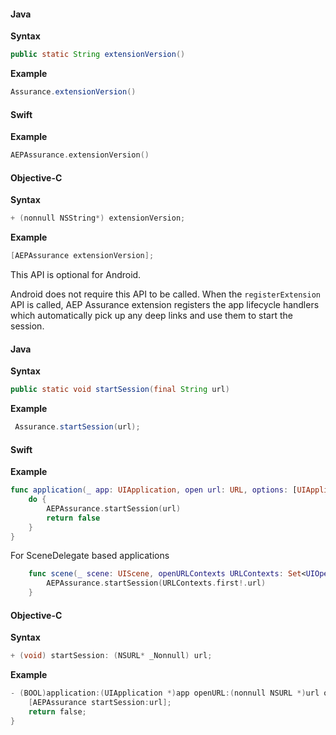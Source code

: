 <Variant platform="android" api="extension-version" repeat="5"/>

#### Java

**Syntax**

```java
public static String extensionVersion()
```

**Example**

```java
Assurance.extensionVersion()
```

<Variant platform="ios" api="extension-version" repeat="8"/>

#### Swift

**Example**

```swift
AEPAssurance.extensionVersion()
```

#### Objective-C

**Syntax**

```objectivec
+ (nonnull NSString*) extensionVersion;
```

**Example**

```objectivec
[AEPAssurance extensionVersion];
```

<!--- <Variant platform="react-native" api="extension-version" repeat="3"/>

#### JavaScript

**Example**

```objectivec
AEPAssurance.extensionVersion().then(version => console.log("AdobeExperienceSDK: AEP Assurance version: " + version));
```

<Variant platform="flutter" api="extension-version" repeat="5"/>

#### Dart

**Syntax**

```dart
static Future<String> get extensionVersion async
```

**Example**

```dart
assuranceVersion = await FlutterAssurance.extensionVersion;
``` --->

<Variant platform="android" api="start-session" repeat="7"/>

This API is optional for Android.

Android does not require this API to be called. When the `registerExtension` API is called, AEP Assurance extension registers the app lifecycle handlers which automatically pick up any deep links and use them to start the session.

#### Java

**Syntax**

```java
public static void startSession(final String url)
```

**Example**

```java
 Assurance.startSession(url);
```

<Variant platform="ios" api="start-session" repeat="10"/>

#### Swift

**Example**

```swift
func application(_ app: UIApplication, open url: URL, options: [UIApplication.OpenURLOptionsKey : Any] = [:]) -> Bool {
    do {
        AEPAssurance.startSession(url)
        return false
    }
}
```

For SceneDelegate based applications

```swift
    func scene(_ scene: UIScene, openURLContexts URLContexts: Set<UIOpenURLContext>) {
        AEPAssurance.startSession(URLContexts.first!.url)
    }
```

#### Objective-C

**Syntax**

```objectivec
+ (void) startSession: (NSURL* _Nonnull) url;
```

**Example**

```objectivec
- (BOOL)application:(UIApplication *)app openURL:(nonnull NSURL *)url options:(nonnull NSDictionary<UIApplicationOpenURLOptionsKey,id> *)options {
    [AEPAssurance startSession:url];
    return false;
}
```

<!--- <Variant platform="react-native" api="start-session" repeat="3"/>

#### JavaScript

**Example**

```javascript
AEPAssurance.startSession("your-assurance-session-url");
```

<Variant platform="flutter" api="start-session" repeat="5"/>

#### Dart

**Syntax**

```dart
static Future<void> startSession(String url);
```

**Example**

```dart
FlutterAssurance.startSession(url);
``` --->